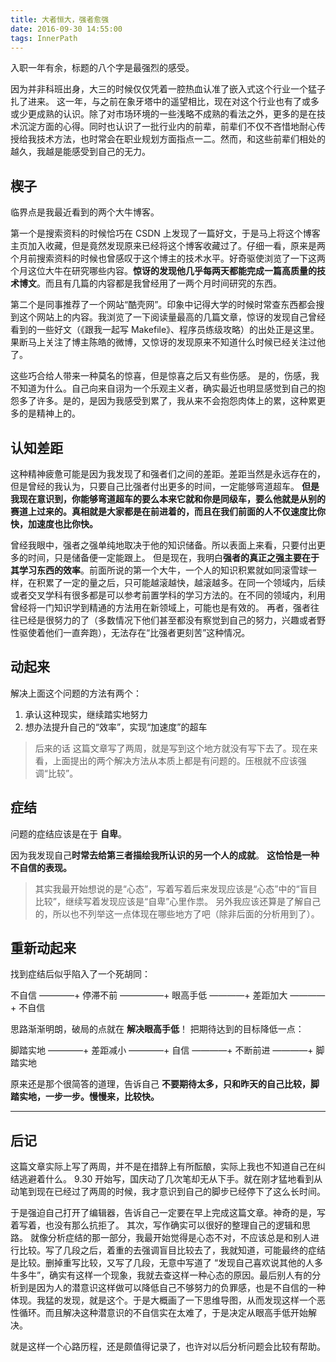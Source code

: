 ```yaml
---
title: 大者恒大，强者愈强
date: 2016-09-30 14:55:00
tags: InnerPath
---
```

入职一年有余，标题的八个字是最强烈的感受。

因为并非科班出身，大三的时候仅仅凭着一腔热血认准了嵌入式这个行业一个猛子扎了进来。
这一年，与之前在象牙塔中的遥望相比，现在对这个行业也有了或多或少更成熟的认识。除了对市场环境的一些浅略不成熟的看法之外，更多的是在技术沉淀方面的心得。同时也认识了一批行业内的前辈，前辈们不仅不吝惜地耐心传授给我技术方法，也时常会在职业规划方面指点一二。然而，和这些前辈们相处的越久，我越是能感受到自己的无力。

## 楔子

临界点是我最近看到的两个大牛博客。

第一个是搜索资料的时候恰巧在 CSDN 上发现了一篇好文，于是马上将这个博客主页加入收藏，但是竟然发现原来已经将这个博客收藏过了。仔细一看，原来是两个月前搜索资料的时候也曾感叹于这个博主的技术水平。好奇驱使浏览了一下这两个月这位大牛在研究哪些内容。**惊讶的发现他几乎每两天都能完成一篇高质量的技术博文**。而且有几篇的内容都是我曾经用了一两个月时间研究的东西。

第二个是同事推荐了一个网站“酷壳网”。印象中记得大学的时候时常查东西都会搜到这个网站上的内容。我浏览了一下阅读量最高的几篇文章，惊讶的发现自己曾经看到的一些好文（《跟我一起写 Makefile》、程序员练级攻略）的出处正是这里。果断马上关注了博主陈皓的微博，又惊讶的发现原来不知道什么时候已经关注过他了。

这些巧合给人带来一种莫名的惊喜，但是惊喜之后又有些伤感。
是的，伤感，我不知道为什么。自己向来自诩为一个乐观主义者，确实最近也明显感觉到自己的抱怨多了许多。是的，是因为我感受到累了，我从来不会抱怨肉体上的累，这种累更多的是精神上的。

## 认知差距

这种精神疲惫可能是因为我发现了和强者们之间的差距。差距当然是永远存在的，但是曾经的我认为，只要自己比强者付出更多的时间，一定能够弯道超车。
**但是我现在意识到，你能够弯道超车的要么本来它就和你是同级车，要么他就是从别的赛道上过来的。**真相就是**大家都是在前进着的，而且在我们前面的人不仅速度比你快，加速度也比你快。**

曾经我眼中，强者之强单纯地取决于他的知识储备。所以表面上来看，只要付出更多的时间，只是储备便一定能跟上。
但是现在，我明白**强者的真正之强主要在于其学习东西的效率**。前面所说的第一个大牛，一个人的知识积累就如同滚雪球一样，在积累了一定的量之后，只可能越滚越快，越滚越多。在同一个领域内，后续或者交叉学科有很多都是可以参考前置学科的学习方法的。在不同的领域内，利用曾经将一门知识学到精通的方法用在新领域上，可能也是有效的。
再者，强者往往已经是很努力的了（多数情况下他们甚至都没有察觉到自己的努力，兴趣或者野性驱使着他们一直奔跑），无法存在“比强者更刻苦”这种情况。



## 动起来
解决上面这个问题的方法有两个：
1. 承认这种现实，继续踏实地努力
2. 想办法提升自己的“效率”，实现“加速度”的超车

> 后来的话
> 这篇文章写了两周，就是写到这个地方就没有写下去了。现在来看，上面提出的两个解决方法从本质上都是有问题的。压根就不应该强调“比较”。


## 症结

问题的症结应该是在于 **自卑**。

因为我发现自己**时常去给第三者描绘我所认识的另一个人的成就**。
**这恰恰是一种不自信的表现。**


> 其实我最开始想说的是“心态”，写着写着后来发现应该是“心态”中的“盲目比较”，继续写着发现应该是“自卑”心里作祟。
> 另外我应该还算是了解自己的，所以也不列举这一点体现在哪些地方了吧（除非后面的分析用到了）。

## 重新动起来
找到症结后似乎陷入了一个死胡同：

不自信 ————+ 停滞不前 —————+ 眼高手低 ————+ 差距加大 ————+ 不自信

思路渐渐明朗，破局的点就在 **解决眼高手低**！
把期待达到的目标降低一点：

脚踏实地 ————+ 差距减小 ————+ 自信 ————+ 不断前进 ————+ 脚踏实地

原来还是那个很简答的道理，告诉自己
**不要期待太多，只和昨天的自己比较，脚踏实地，一步一步。慢慢来，比较快。**


---
## 后记

这篇文章实际上写了两周，并不是在措辞上有所酝酿，实际上我也不知道自己在纠结逃避着什么。
9.30 开始写，国庆动了几次笔却无从下手。就在刚才猛地看到从动笔到现在已经过了两周的时候，我才意识到自己的脚步已经停下了这么长时间。

于是强迫自己打开了编辑器，告诉自己一定要在早上完成这篇文章。神奇的是，写着写着，也没有那么抗拒了。
其次，写作确实可以很好的整理自己的逻辑和思路。
就像分析症结的那一部分，我最开始觉得是心态不对，不应该总是和别人进行比较。写了几段之后，着重的去强调盲目比较去了，我就知道，可能最终的症结是比较。删掉重写比较，又写了几段，无意中写道了 “发现自己喜欢说其他的人多牛多牛”，确实有这样一个现象，我就去查这样一种心态的原因。最后别人有的分析到是因为人的潜意识这样做可以降低自己不够努力的负罪感，也是不自信的一种体现。我猛的发现，就是这个。于是大概画了一下思维导图，从而发现这样一个恶性循环。而且解决这种潜意识的不自信实在太难了，于是决定从眼高手低开始解决。

就是这样一个心路历程，还是颇值得记录了，也许对以后分析问题会比较有帮助。